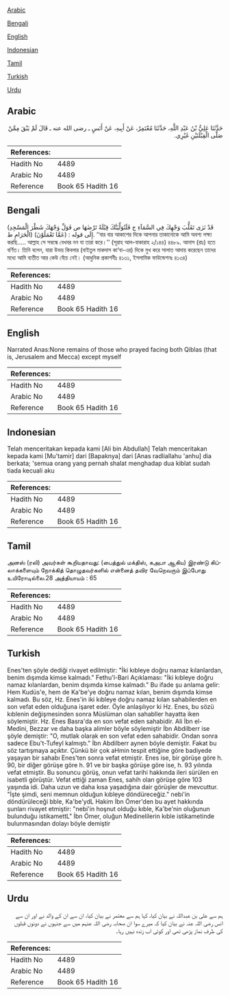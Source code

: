 [Arabic](#arabic)

[Bengali](#bengali)

[English](#english)

[Indonesian](#indonesian)

[Tamil](#tamil)

[Turkish](#turkish)

[Urdu](#urdu)

## Arabic


<div dir="rtl" lang="ar" style={{fontSize:'larger',backgroundColor:'#f8f9fa',padding:20}}>
حَدَّثَنَا عَلِيُّ بْنُ عَبْدِ اللَّهِ، حَدَّثَنَا مُعْتَمِرٌ، عَنْ أَبِيهِ، عَنْ أَنَسٍ ـ رضى الله عنه ـ قَالَ لَمْ يَبْقَ مِمَّنْ صَلَّى الْقِبْلَتَيْنِ غَيْرِي‏.‏
</div>
<div style={{backgroundColor:'#f8f9fa',padding:20, marginBottom: 10}}><table> <thead> <tr> <th>References:</th> <th></th> </tr> </thead> <tbody><tr><td>Hadith No</td><td>4489</td></tr><tr><td>Arabic No</td><td>4489</td></tr><tr><td>Reference</td><td>Book 65 Hadith 16</td></tr></tbody></table></div>

## Bengali


<div dir="ltr" lang="bn" style={{fontSize:'larger',backgroundColor:'#f8f9fa',padding:20}}>
(قَدْ نَرٰى تَقَلُّبَ وَجْهِكَ فِي السَّمَآءِ ج فَلَنُوَلِّيَنَّكَ قِبْلَةً تَرْضٰهَا ص فَوَلِّ وَجْهَكَ شَطْرَ الْمَسْجِدِ الْحَرَامِ ط) إِلَى قوله : (عَمَّا تَعْمَلُوْنَ). ‘‘বার বার আকাশের দিকে আপনার তাকানোকে আমি অবশ্য লক্ষ্য করছি..... আল্লাহ সে সম্বন্ধে বেখবর নন যা তারা করে।’’ (সূরাহ আল-বাকারাহ ২/১৪৪) ৪৪৮৯. আনাস (রাঃ) হতে বর্ণিত। তিনি বলেন, যারা উভয় কিবলার (বাইতুল মাকদাস কা‘বা-এর) দিকে মুখ করে সালাত আদায় করেছেন তাদের মধ্যে আমি ব্যতীত আর কেউ বেঁচে নেই। (আধুনিক প্রকাশনীঃ ৪১৩১, ইসলামিক ফাউন্ডেশনঃ ৪১৩৪)
</div>
<div style={{backgroundColor:'#f8f9fa',padding:20, marginBottom: 10}}><table> <thead> <tr> <th>References:</th> <th></th> </tr> </thead> <tbody><tr><td>Hadith No</td><td>4489</td></tr><tr><td>Arabic No</td><td>4489</td></tr><tr><td>Reference</td><td>Book 65 Hadith 16</td></tr></tbody></table></div>

## English


<div dir="ltr" lang="en" style={{fontSize:'larger',backgroundColor:'#f8f9fa',padding:20}}>
Narrated Anas:None remains of those who prayed facing both Qiblas (that is, Jerusalem and Mecca) except myself
</div>
<div style={{backgroundColor:'#f8f9fa',padding:20, marginBottom: 10}}><table> <thead> <tr> <th>References:</th> <th></th> </tr> </thead> <tbody><tr><td>Hadith No</td><td>4489</td></tr><tr><td>Arabic No</td><td>4489</td></tr><tr><td>Reference</td><td>Book 65 Hadith 16</td></tr></tbody></table></div>

## Indonesian


<div dir="ltr" lang="id" style={{fontSize:'larger',backgroundColor:'#f8f9fa',padding:20}}>
Telah menceritakan kepada kami [Ali bin Abdullah] Telah menceritakan kepada kami [Mu'tamir] dari [Bapaknya] dari [Anas radliallahu 'anhu] dia berkata; 'semua orang yang pernah shalat menghadap dua kiblat sudah tiada kecuali aku
</div>
<div style={{backgroundColor:'#f8f9fa',padding:20, marginBottom: 10}}><table> <thead> <tr> <th>References:</th> <th></th> </tr> </thead> <tbody><tr><td>Hadith No</td><td>4489</td></tr><tr><td>Arabic No</td><td>4489</td></tr><tr><td>Reference</td><td>Book 65 Hadith 16</td></tr></tbody></table></div>

## Tamil


<div dir="ltr" lang="ta" style={{fontSize:'larger',backgroundColor:'#f8f9fa',padding:20}}>
அனஸ் (ரலி) அவர்கள் கூறியதாவது: (பைத்துல் மக்திஸ், கஅபா ஆகிய) இரண்டு கிப்லாக்களையும் நோக்கித் தொழுதவர்களில் என்னைத் தவிர வேறெவரும் இப்போது உயிரோடில்லை.28 அத்தியாயம் : 65
</div>
<div style={{backgroundColor:'#f8f9fa',padding:20, marginBottom: 10}}><table> <thead> <tr> <th>References:</th> <th></th> </tr> </thead> <tbody><tr><td>Hadith No</td><td>4489</td></tr><tr><td>Arabic No</td><td>4489</td></tr><tr><td>Reference</td><td>Book 65 Hadith 16</td></tr></tbody></table></div>

## Turkish


<div dir="ltr" lang="tr" style={{fontSize:'larger',backgroundColor:'#f8f9fa',padding:20}}>
Enes'ten şöyle dediği rivayet edilmiştir: "İki kıbleye doğru namaz kılanlardan, benim dışımda kimse kalmadı." Fethu'l-Bari Açıklaması: "İki kıbleye doğru namaz kılanlardan, benim dışımda kimse kalmadı." Bu ifade şu anlama gelir: Hem Kudüs'e, hem de Ka'be'ye doğru namaz kılan, benim dışımda kimse kalmadı. Bu söz, Hz. Enes'in iki kıbleye doğru namaz kılan sahabilerden en son vefat eden olduğuna işaret eder. Öyle anlaşılıyor ki Hz. Enes, bu sözü kıblenin değişmesinden sonra Müslüman olan sahabller hayatta iken söylemiştir. Hz. Enes Basra'da en son vefat eden sahabidir. Ali İbn el-Medini, Bezzar ve daha başka alimler böyle söylemiştir İbn Abdilberr ise şöyle demiştir: "O, mutlak olarak en son vefat eden sahabidir. Ondan sonra sadece Ebu't-Tufeyl kalmıştı." İbn Abdilberr aynen böyle demiştir. Fakat bu söz tartışmaya açıktır. Çünkü bir çok aHmin tespit ettiğine göre badiyede yaşayan bir sahabı Enes'ten sonra vefat etmiştir. Enes ise, bir görüşe göre h. 90, bir diğer görüşe göre h. 91 ve bir başka görüşe göre ise, h. 93 yılında vefat etmiştir. Bu sonuncu görüş, onun vefat tarihi hakkında ileri sürülen en isabetli görüştür. Vefat ettiği zaman Enes, sahih olan görüşe göre 103 yaşında idi. Daha uzun ve daha kısa yaşadığına dair görüşler de mevcuttur. "İşte şimdi, seni memnun olduğun kıbleye döndüreceğiz." nebi'in döndürüleceği bble, Ka'be'ydL Hakim İbn Ömer'den bu ayet hakkında şunları rivayet etmiştir: "nebi'in hoşnut olduğu kıble, Ka'be'nin oluğunun bulunduğu istikamettL" İbn Ömer, oluğun Medinelilerin kıble istikametinde bulunmasından dolayı böyle demiştir
</div>
<div style={{backgroundColor:'#f8f9fa',padding:20, marginBottom: 10}}><table> <thead> <tr> <th>References:</th> <th></th> </tr> </thead> <tbody><tr><td>Hadith No</td><td>4489</td></tr><tr><td>Arabic No</td><td>4489</td></tr><tr><td>Reference</td><td>Book 65 Hadith 16</td></tr></tbody></table></div>

## Urdu


<div dir="rtl" lang="ur" style={{fontSize:'larger',backgroundColor:'#f8f9fa',padding:20}}>
ہم سے علی بن عبداللہ نے بیان کیا، کہا ہم سے معتمر نے بیان کیا، ان سے ان کے والد نے اور ان سے انس رضی اللہ عنہ نے بیان کیا کہ میرے سوا ان صحابہ رضی اللہ عنہم میں سے جنہوں نے دونوں قبلوں کی طرف نماز پڑھی تھی اور کوئی اب زندہ نہیں رہا۔
</div>
<div style={{backgroundColor:'#f8f9fa',padding:20, marginBottom: 10}}><table> <thead> <tr> <th>References:</th> <th></th> </tr> </thead> <tbody><tr><td>Hadith No</td><td>4489</td></tr><tr><td>Arabic No</td><td>4489</td></tr><tr><td>Reference</td><td>Book 65 Hadith 16</td></tr></tbody></table></div>